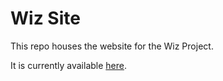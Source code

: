 # Wiz Site

This repo houses the website for the Wiz Project.

It is currently available [here](https://wiz-project.ml).
